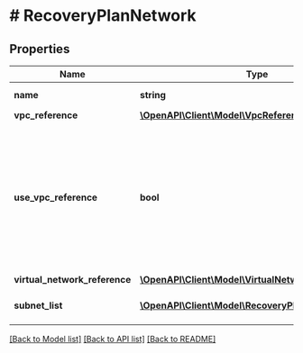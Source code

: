 # # RecoveryPlanNetwork

## Properties

Name | Type | Description | Notes
------------ | ------------- | ------------- | -------------
**name** | **string** | Name of the network. | [optional]
**vpc_reference** | [**\OpenAPI\Client\Model\VpcReference**](VpcReference.md) |  | [optional]
**use_vpc_reference** | **bool** | Client need to specify this field as true while using vpc_reference for specifying the VPC for the network. Without this values in vpc_reference will be ignored. | [optional]
**virtual_network_reference** | [**\OpenAPI\Client\Model\VirtualNetworkReference**](VirtualNetworkReference.md) |  | [optional]
**subnet_list** | [**\OpenAPI\Client\Model\RecoveryPlanSubnetConfig[]**](RecoveryPlanSubnetConfig.md) | List of subnets for the network. | [optional]

[[Back to Model list]](../../README.md#models) [[Back to API list]](../../README.md#endpoints) [[Back to README]](../../README.md)

